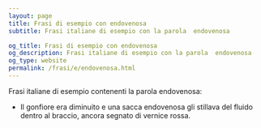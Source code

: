 ```yaml
---
layout: page
title: Frasi di esempio con endovenosa 
subtitle: Frasi italiane di esempio con la parola  endovenosa

og_title: Frasi di esempio con endovenosa 
og_description: Frasi italiane di esempio con la parola  endovenosa
og_type: website
permalink: /frasi/e/endovenosa.html
---
```


Frasi italiane di esempio contenenti la parola endovenosa:


- Il gonfiore era diminuito e una sacca endovenosa gli stillava del fluido dentro al braccio, ancora segnato di vernice rossa.
